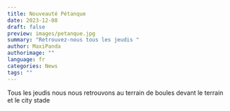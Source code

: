 ```yaml
---
title: Nouveauté Pétanque
date: 2023-12-08
draft: false
preview: images/petanque.jpg
summary: "Retrouvez-nous tous les jeudis "
author: MaxiPanda
authorimage: ""
language: fr
categories: News
tags: ""
---
```

Tous les jeudis nous nous retrouvons au terrain de boules devant le terrain et le city stade